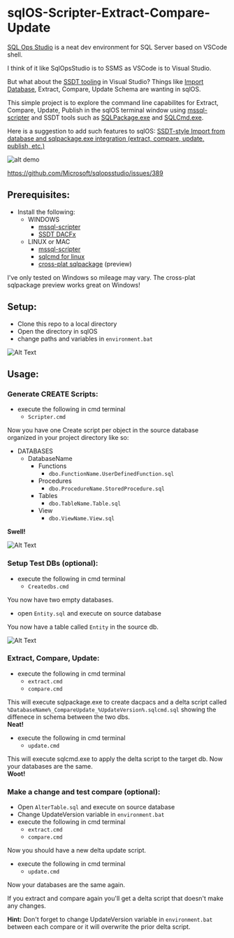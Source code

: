 # sqlOS-Scripter-Extract-Compare-Update

[SQL Ops Studio](https://docs.microsoft.com/en-us/sql/sql-operations-studio/what-is) is a neat dev environment for SQL Server based on VSCode shell.  

I think of it like SqlOpsStudio is to SSMS as VSCode is to Visual Studio.

But what about the [SSDT tooling](https://msdn.microsoft.com/en-us/library/hh272686(v=vs.103).aspx) in Visual Studio?  Things like [Import Database](https://msdn.microsoft.com/en-us/library/hh864423(v=vs.103).aspx), Extract, Compare, Update Schema are wanting in sqlOS.

This simple project is to explore the command line capabilites for Extract, Compare, Update, Publish in the sqlOS terminal window using [mssql-scripter](https://github.com/Microsoft/mssql-scripter/blob/dev/doc/usage_guide.md) and SSDT tools such as [SQLPackage.exe](https://msdn.microsoft.com/en-us/library/hh550080(v=vs.103).aspx) and [SQLCmd.exe](https://docs.microsoft.com/en-us/sql/tools/sqlcmd-utility).

Here is a suggestion to add such features to sqlOS:
[SSDT-style Import from database and sqlpackage.exe integration (extract, compare, update, publish, etc.)](https://github.com/Microsoft/sqlopsstudio/issues/389)

![alt demo](https://joshbooker.github.io/DEMO.gif)

https://github.com/Microsoft/sqlopsstudio/issues/389
## **Prerequisites:**
- Install the following:
  - WINDOWS
    - [mssql-scripter](https://github.com/Microsoft/mssql-scripter/blob/dev/doc/installation_guide.md)
    - [SSDT DACFx](https://www.microsoft.com/en-us/download/details.aspx?id=56356)
  - LINUX or MAC
    - [mssql-scripter](https://github.com/Microsoft/mssql-scripter/blob/dev/doc/installation_guide.md)
    - [sqlcmd for linux](https://docs.microsoft.com/en-us/sql/linux/sql-server-linux-setup-tools)
    - [cross-plat sqlpackage](https://github.com/Microsoft/mssql-docker/issues/135#issuecomment-389245587) (preview)
    
I've only tested on Windows so mileage may vary.  The cross-plat sqlpackage preview works great on Windows!


## **Setup:**

- Clone this repo to a local directory  
- Open the directory in sqlOS
- change paths and variables in `environment.bat`

![Alt Text](https://joshbooker.github.io/DEMO1_cloneRepo.gif)

## **Usage:**

### **Generate CREATE Scripts:**
- execute the following in cmd terminal
  - `Scripter.cmd`

Now you have one Create script per object in the source database organized in your project directory like so:
  - DATABASES
    - DatabaseName
      - Functions
        - `dbo.FunctionName.UserDefinedFunction.sql`
      - Procedures
        - `dbo.ProcedureName.StoredProcedure.sql`
      - Tables
        - `dbo.TableName.Table.sql`
      - View
        - `dbo.ViewName.View.sql`

**Swell!**

![Alt Text](https://joshbooker.github.io/DEMO3_scripter.gif)

### **Setup Test DBs (optional):** 
- execute the following in cmd terminal
  - `Createdbs.cmd`
  
You now have two empty databases.
  
- open `Entity.sql` and execute on source database

You now have a table called `Entity` in the source db.

![Alt Text](https://joshbooker.github.io/DEMO2_createDBs.gif)

### **Extract, Compare, Update:**   
- execute the following in cmd terminal
  - `extract.cmd`
  - `compare.cmd`
  
This will execute sqlpackage.exe to create dacpacs and a delta script called `%DatabaseName%_CompareUpdate_%UpdateVersion%.sqlcmd.sql` showing the diffenece in schema between the two dbs.   
**Neat!**
  
- execute the following in cmd terminal
  - `update.cmd` 
  
This will execute sqlcmd.exe to apply the delta script to the target db.
Now your databases are the same.   
**Woot!**


### **Make a change and test compare (optional):**   
- Open `AlterTable.sql` and execute on source database
- Change UpdateVersion variable in `environment.bat`
- execute the following in cmd terminal
  - `extract.cmd`
  - `compare.cmd`
  
Now you should have a new delta update script.

- execute the following in cmd terminal
  - `update.cmd` 

Now your databases are the same again.

If you extract and compare again you'll get a delta script that doesn't make any changes.

**Hint:**  Don't forget to change UpdateVersion variable in `environment.bat` between each compare or it will overwrite the prior delta script.
